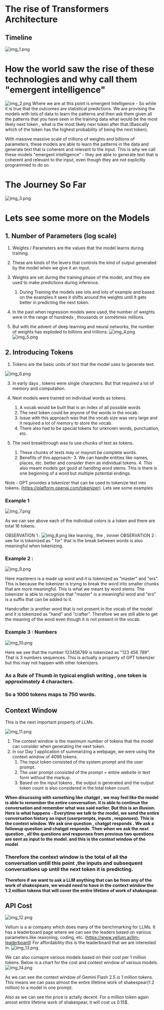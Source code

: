 # The rise of Transformers Architecture

## Timeline
![img_1.png](images/img_16.png)

# How the world saw the rise of these technologies and why call them "emergent intelligence"
![img_2.png](images/img_17.png)
Where we are at this point is emergent Intelligence -
So while it is true that the outcomes are statistical predictions. We are provising the models with lots of data to learn the 
patterns and then ask them given all the patterns that you have seen in the training data what would be the most likely next token , 
what is the most likely nexr token after that.(Basically which of the token has the highest probability of being the next token).

With massive massive scale of trillions of weights and billions of parameters, these models are able to learn the patterns in the data and 
generate text that is coherent and relevant to the input. This is why we call these models "emergent intelligence" - 
they are able to generate text that is coherent and relevant to the input, even though they are not explicitly programmed to do so.


# The Journey So Far
![img_3.png](images/img_18.png)

# Lets see some more on the Models


## 1. Number of Parameters (log scale)
1. Weights / Parameters are the values that the model learns during training.
2. These are kinds of the levers that controls the kind of output generated by the model when we give it an input.
3. Weights are set during the training phase of the model, and they are used to make predictions during inference.
   1. During Training the models see lots and lots of example and based on the examples it sees it shifts around the weights until 
        it gets better in predicting the next token.

4. In the past when regression models were used, the number of weights were in the range of hundreds , thousands or sometimes millions.
5. But with the advent of deep learning and neural networks, the number of weights has exploded to billions and trillions.
![img_4.png](images/img_19.png)
![img_5.png](images/img_20.png)



## 2. Introducing Tokens
1. Tokens are the basic units of text that the model uses to generate text.


![img_6.png](images/img_21.png)

3. In early days , tokens were single characters. But that required a lot of memory and computation.

4. Next models were trained on individual words as tokens.
   1. A vocab would be built that is an index of all possible words
   2. The next token could be anyone of the words in the vocab.
   3. Issue with this approach was that the vocab size was very large and it required a lot of memory to store the vocab.
   4. There also had to be special tokens for unknown words, punctuation, etc.

5. The next breakthrough was to use chunks of text as tokens.
   1. These chunks of texts may or maynot be complete words.
   2. Benefits of this approach-
      3. We can handle entities like names, places, etc. better and consider them as individual tokens.
      4. This also meant models got good at handling word stems. This is there is one beginning of a word but multiple potential endings.
   
Note - GPT provides a tokenizer that can be used to tokenize text into tokens. (https://platform.openai.com/tokenizer). Lets see some examples

### Example 1
![img_7.png](images/img_22.png)

As we can see above each of the individual colors is a token and there are total 16 tokens.

OBSERVATION 1 : ![img_8.png](images/img_23.png) like learning , the , innner
OBSERVATION 2 : see for is tokenized as " for" that is the break between words is also meaningful when tokenizing.


### Example 2 : 
![img_9.png](images/img_9.png)

Here masterers is a made up word and it is tokenized as "master" and "ers". 
This is because the tokenizer is trying to break the word into smaller chunks that are more meaningful.
This is what we meant by word stems. 
    The tokenizer is able to recognize that "master" is a meaningful word and "ers" is a suffix that can be added to it.

Handcrafter is another word that is not present in the vocab of the model and it is tokenized as "hand" and "crafter".
Therefore we are still able to get the meaning of the word even though it is not present in the vocab.


### Example 3 : Numbers
![img_10.png](images/img_10.png)

Here we see that the number 123456789 is tokenized as "123 456 789". That is 3 numbers sequences.
This is actually a property of GPT tokenizer but this may not happen with other tokenizers.

### As a Rule of Thumb in typical english writing , one token is approximately 4 characters.
### So a 1000 tokens maps to 750 words.



## Context Window
This is the next important property of LLMs.

![img_11.png](images/img_11.png)

1. The context window is the maximum number of tokens that the model can consider when generating the next token.
2. In our Day 1 application of summarizing a webpage, we were using the context window of 4096 tokens.
   1. The input token consisted of the system prompt and the user prompt.
   2. The user prompt consisted of the prompt + entire website in text form without the markup.
   3. Based on the input tokens , the output is generated and the output token count is also considered in the total token count.

**When disucssing with something like chatgpt , we may feel like the model is able to remember the entire conversation. 
It is able to continue the conversation and remember what was said earlier. But this is an illusion.
Here is what happens - Everytime we talk to the model, we send the entire conversation history as input (userprompts, inputs , responses).
This is the context window. We ask one question , chatgpt responds . We ask a followup question and chatgpt responds.
Then when we ask the next question , all the questions and responses from previous two questions are sent as input to the model.
and this is the context window of the model**

### Therefore the context window is the total of all the conversation untill this point ,the inputs and subsequent conversations up until the next token it is predicting.

**Therefore if we want to ask a LLM anything that can be from any of the work of shakespeare, we would need to have in the context window the 
1.2 million tokens that will cover the entire lifetime of work of shakespear.**



## API Cost
![img_12.png](images/img_12.png)

Vellum is a ai company which does many of the benchmarking for LLMs.
It has a leaderboard page where we can see the leaders based on various parameters.like reasoning, coding, etc. (https://www.vellum.ai/llm-leaderboard)
For affordability this is the leaderboard that we are interested in.
![img_13.png](images/img_13.png)

We can also comapre various models based on their cost per 1 million tokens.
Below is a chart for the cost and context window of various models.
![img_14.png](images/img_14.png)

As we can see the context window of Gemini Flash 2.5 is 1 million tokens. 
This means we can pass almost the entire lifetime work of shakespear(1.2 million) to a model in one prompt.

Also as we can see the price is actally decent. For a million token again amost entire lifetime work of shakespear, it will cost us 0.15$.


